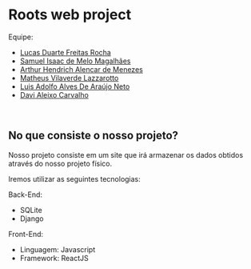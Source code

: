 <h1>Roots web project</h1>

Equipe:

<ul>
<li><a href = "https://www.linkedin.com/in/lucas-rocha-603683246/" target = "_blank">Lucas Duarte Freitas Rocha</a></li>
<li><a href ="https://www.linkedin.com/in/isaacmagl/" target = "_blank">Samuel Isaac de Melo Magalhães</li></a></li>
<li><a href = "https://www.linkedin.com/in/arthur-hendrich-b30885153/" target = "_blank">Arthur Hendrich Alencar de Menezes</a></li>
<li><a href = "linkedin.com/in/matheus-lazzarotto/" target = "_blank">Matheus Vilaverde Lazzarotto</a></li>
<li><a href = "https://www.linkedin.com/in/luis-adolfo-araujo-703a721aa/" target = "_blank">Luis Adolfo Alves De Araújo Neto</a></li>
<li><a href = "https://www.linkedin.com/in/davi-aleixo-548b55b8/" target = "_blank">Davi Aleixo Carvalho</a></li>
  
</ul>
<br>
<h2> No que consiste o nosso projeto? </h2>
  
<p>Nosso projeto consiste em um site que irá armazenar os dados obtidos através do nosso projeto físico.</p>
<p>Iremos utilizar as seguintes tecnologias:</p>


Back-End:
<br>
<ul> 
  <li>SQLite</li>
  <li>Django</li>
</ul>

Front-End:
<br>
<ul> 
  <li>Linguagem: Javascript</li>
  <li>Framework: ReactJS</li>
</ul>
  
  
  
